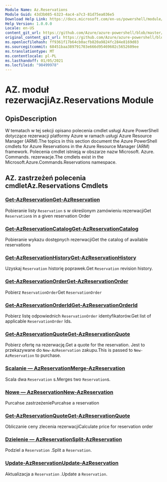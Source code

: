 ```yaml
---
Module Name: Az.Reservations
Module Guid: 43d3b085-6323-4ac4-a7c3-81d75ea036e5
Download Help Link: https://docs.microsoft.com/en-us/powershell/module/az.reservations
Help Version: 1.0.0.0
Locale: en-US
content_git_url: https://github.com/Azure/azure-powershell/blob/master/src/Reservations/Reservations/help/Az.Reservations.md
original_content_git_url: https://github.com/Azure/azure-powershell/blob/master/src/Reservations/Reservations/help/Az.Reservations.md
ms.openlocfilehash: ff9361f17b64cb0acfb820a9824fc284e8169d03
ms.sourcegitcommit: 68451baa389791703e666d95469602c5652609ee
ms.translationtype: MT
ms.contentlocale: pl-PL
ms.lasthandoff: 01/05/2021
ms.locfileid: "98499978"
---
```

# <span data-ttu-id="8dcf2-101">AZ. moduł rezerwacji</span><span class="sxs-lookup"><span data-stu-id="8dcf2-101">Az.Reservations Module</span></span>
## <span data-ttu-id="8dcf2-102">Opis</span><span class="sxs-lookup"><span data-stu-id="8dcf2-102">Description</span></span>
<span data-ttu-id="8dcf2-103">W tematach w tej sekcji opisano polecenia cmdlet usługi Azure PowerShell dotyczące rezerwacji platformy Azure w ramach usługi Azure Resource Manager (ARM).</span><span class="sxs-lookup"><span data-stu-id="8dcf2-103">The topics in this section document the Azure PowerShell cmdlets for Azure Reservations in the Azure Resource Manager (ARM) framework.</span></span> <span data-ttu-id="8dcf2-104">Polecenia cmdlet istnieją w obszarze nazw Microsoft. Azure. Commands. rezerwacje.</span><span class="sxs-lookup"><span data-stu-id="8dcf2-104">The cmdlets exist in the Microsoft.Azure.Commands.Reservations namespace.</span></span>

## <span data-ttu-id="8dcf2-105">AZ. zastrzeżeń polecenia cmdlet</span><span class="sxs-lookup"><span data-stu-id="8dcf2-105">Az.Reservations Cmdlets</span></span>
### [<span data-ttu-id="8dcf2-106">Get-AzReservation</span><span class="sxs-lookup"><span data-stu-id="8dcf2-106">Get-AzReservation</span></span>](Get-AzReservation.md)
<span data-ttu-id="8dcf2-107">Pobieranie listy `Reservation` s w określonym zamówieniu rezerwacji</span><span class="sxs-lookup"><span data-stu-id="8dcf2-107">Get `Reservation`s in a given reservation Order</span></span>

### [<span data-ttu-id="8dcf2-108">Get-AzReservationCatalog</span><span class="sxs-lookup"><span data-stu-id="8dcf2-108">Get-AzReservationCatalog</span></span>](Get-AzReservationCatalog.md)
<span data-ttu-id="8dcf2-109">Pobieranie wykazu dostępnych rezerwacji</span><span class="sxs-lookup"><span data-stu-id="8dcf2-109">Get the catalog of available reservations</span></span>

### [<span data-ttu-id="8dcf2-110">Get-AzReservationHistory</span><span class="sxs-lookup"><span data-stu-id="8dcf2-110">Get-AzReservationHistory</span></span>](Get-AzReservationHistory.md)
<span data-ttu-id="8dcf2-111">Uzyskaj `Reservation` historię poprawek.</span><span class="sxs-lookup"><span data-stu-id="8dcf2-111">Get `Reservation` revision history.</span></span>

### [<span data-ttu-id="8dcf2-112">Get-AzReservationOrder</span><span class="sxs-lookup"><span data-stu-id="8dcf2-112">Get-AzReservationOrder</span></span>](Get-AzReservationOrder.md)
<span data-ttu-id="8dcf2-113">Pobierz `ReservationOrder`</span><span class="sxs-lookup"><span data-stu-id="8dcf2-113">Get `ReservationOrder`</span></span>

### [<span data-ttu-id="8dcf2-114">Get-AzReservationOrderId</span><span class="sxs-lookup"><span data-stu-id="8dcf2-114">Get-AzReservationOrderId</span></span>](Get-AzReservationOrderId.md)
<span data-ttu-id="8dcf2-115">Pobierz listę odpowiednich `ReservationOrder` identyfikatorów.</span><span class="sxs-lookup"><span data-stu-id="8dcf2-115">Get list of applicable `ReservationOrder` Ids.</span></span>

### [<span data-ttu-id="8dcf2-116">Get-AzReservationQuote</span><span class="sxs-lookup"><span data-stu-id="8dcf2-116">Get-AzReservationQuote</span></span>](Get-AzReservationQuote.md)
<span data-ttu-id="8dcf2-117">Pobierz ofertę na rezerwację.</span><span class="sxs-lookup"><span data-stu-id="8dcf2-117">Get a quote for the reservation.</span></span> <span data-ttu-id="8dcf2-118">Jest to przekazywane do `New-AzReservation` zakupu.</span><span class="sxs-lookup"><span data-stu-id="8dcf2-118">This is passed to `New-AzReservation` to purchase.</span></span>

### [<span data-ttu-id="8dcf2-119">Scalanie — AzReservation</span><span class="sxs-lookup"><span data-stu-id="8dcf2-119">Merge-AzReservation</span></span>](Merge-AzReservation.md)
<span data-ttu-id="8dcf2-120">Scala dwa `Reservation` s.</span><span class="sxs-lookup"><span data-stu-id="8dcf2-120">Merges two `Reservation`s.</span></span>

### [<span data-ttu-id="8dcf2-121">Nowe — AzReservation</span><span class="sxs-lookup"><span data-stu-id="8dcf2-121">New-AzReservation</span></span>](New-AzReservation.md)
<span data-ttu-id="8dcf2-122">Purcahse zastrzeżenie</span><span class="sxs-lookup"><span data-stu-id="8dcf2-122">Purcahse a reservation</span></span>

### [<span data-ttu-id="8dcf2-123">Get-AzReservationQuote</span><span class="sxs-lookup"><span data-stu-id="8dcf2-123">Get-AzReservationQuote</span></span>](Get-AzReservationQuote.md)
<span data-ttu-id="8dcf2-124">Obliczanie ceny zlecenia rezerwacji</span><span class="sxs-lookup"><span data-stu-id="8dcf2-124">Calculate price for reservation order</span></span>

### [<span data-ttu-id="8dcf2-125">Dzielenie — AzReservation</span><span class="sxs-lookup"><span data-stu-id="8dcf2-125">Split-AzReservation</span></span>](Split-AzReservation.md)
<span data-ttu-id="8dcf2-126">Podziel a `Reservation` .</span><span class="sxs-lookup"><span data-stu-id="8dcf2-126">Split a `Reservation`.</span></span>

### [<span data-ttu-id="8dcf2-127">Update-AzReservation</span><span class="sxs-lookup"><span data-stu-id="8dcf2-127">Update-AzReservation</span></span>](Update-AzReservation.md)
<span data-ttu-id="8dcf2-128">Aktualizacja a `Reservation` .</span><span class="sxs-lookup"><span data-stu-id="8dcf2-128">Update a `Reservation`.</span></span>


